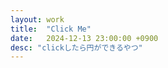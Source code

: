 ```yaml
---
layout: work
title:  "Click Me"
date:   2024-12-13 23:00:00 +0900
desc: "clickしたら円ができるやつ"
---
```


<script type="text/ruby">

RADIUS = 30

class Color
  attr :r, :g, :b

  def set_random_color
    @r = rand(0..255)
    @g = rand(0..255)
    @b = rand(0..255)
  end

  def setup
    fill(r, g, b)
  end
end

class Circle
  attr :x, :y
  attr :radius
  attr :color

  def initialize(x:, y:, radius:, color:)
    @x = x
    @y = y
    @radius = radius
    @color = color
  end

  def draw
    color.setup
    circle(x, y, radius)
  end
end

def setup
  createCanvas(720, 400)
  $circles = []
  $next_color = Color.new
  $next_color.set_random_color
end

def draw
  clear
  $circles.each {|c| c.draw }
  $next_color.setup
  circle(mouseX, mouseY, RADIUS)
  # ラスト1個だけ上書き描画する 押した後の感触の都合で
  if ($circles[-1])
    $circles[-1].draw
  end
end

def mouseMoved
end

def mouseClicked
  $circles << Circle.new(x: mouseX, y: mouseY, radius: RADIUS, color: $next_color)
  $next_color = Color.new
  $next_color.set_random_color
end

P5::init()
</script>
